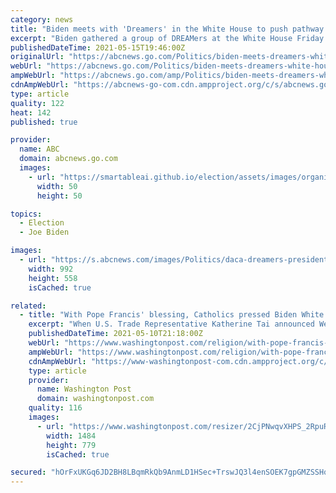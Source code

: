 ```yaml
---
category: news
title: "Biden meets with 'Dreamers' in the White House to push pathway to citizenship"
excerpt: "Biden gathered a group of DREAMers at the White House Friday for a discussion on the future of the DACA program."
publishedDateTime: 2021-05-15T19:46:00Z
originalUrl: "https://abcnews.go.com/Politics/biden-meets-dreamers-white-house-push-pathway-citizenship/story?id=77701548"
webUrl: "https://abcnews.go.com/Politics/biden-meets-dreamers-white-house-push-pathway-citizenship/story?id=77701548"
ampWebUrl: "https://abcnews.go.com/amp/Politics/biden-meets-dreamers-white-house-push-pathway-citizenship/story?id=77701548"
cdnAmpWebUrl: "https://abcnews-go-com.cdn.ampproject.org/c/s/abcnews.go.com/amp/Politics/biden-meets-dreamers-white-house-push-pathway-citizenship/story?id=77701548"
type: article
quality: 122
heat: 142
published: true

provider:
  name: ABC
  domain: abcnews.go.com
  images:
    - url: "https://smartableai.github.io/election/assets/images/organizations/abcnews.go.com-50x50.jpg"
      width: 50
      height: 50

topics:
  - Election
  - Joe Biden

images:
  - url: "https://s.abcnews.com/images/Politics/daca-dreamers-president-joe-biden-01-gty-llr-210514_1621026754888_hpMain_16x9_992.jpg"
    width: 992
    height: 558
    isCached: true

related:
  - title: "With Pope Francis' blessing, Catholics pressed Biden White House to waive vaccine patents"
    excerpt: "When U.S. Trade Representative Katherine Tai announced Wednesday (May 5) that the White House would back efforts to suspend intellectual property rights for COVID-19 vaccines, it was a victory for Vatican officials and U."
    publishedDateTime: 2021-05-10T21:18:00Z
    webUrl: "https://www.washingtonpost.com/religion/with-pope-francis-blessing-catholics-pressed-biden-white-house-to-waive-vaccine-patents/2021/05/10/9b42159a-b1dd-11eb-bc96-fdf55de43bef_story.html"
    ampWebUrl: "https://www.washingtonpost.com/religion/with-pope-francis-blessing-catholics-pressed-biden-white-house-to-waive-vaccine-patents/2021/05/10/9b42159a-b1dd-11eb-bc96-fdf55de43bef_story.html?outputType=amp"
    cdnAmpWebUrl: "https://www-washingtonpost-com.cdn.ampproject.org/c/s/www.washingtonpost.com/religion/with-pope-francis-blessing-catholics-pressed-biden-white-house-to-waive-vaccine-patents/2021/05/10/9b42159a-b1dd-11eb-bc96-fdf55de43bef_story.html?outputType=amp"
    type: article
    provider:
      name: Washington Post
      domain: washingtonpost.com
    quality: 116
    images:
      - url: "https://www.washingtonpost.com/resizer/2CjPNwqvXHPS_2RpuRTKY-p3eVo=/1484x0/www.washingtonpost.com/pb/resources/img/twp-social-share.png"
        width: 1484
        height: 779
        isCached: true

secured: "hOrFxUKGq6JD2BH8LBqmRkQb9AnmLD1HSec+TrswJQ3l4enSOEK7gpGMZSSHqKkdceP0q2SbnauSr7R+kfT8Ex12m85WQBRhKbQsOc8fapTPKkwob8J7fcQ+x0mCSxZAp9wFxfVSZJS5kZoDq+JW0MtwjbbEf0wS2KSqPUCGtSasVS76D/qWn1dIhBbECBv6F/Ue8X55tAG+HncNTZ0xE2G50M4/WXP6RzQOW/5pWXyOPA14w4AHEtlWrKOkIM5uhQE6+C4vbf7DZ0Vm9y6wveczcyGqsQBDCna+H3dn1iaxbCmlMu1y+q5kqll9RECy4jen5taICLg31cR2oqDIIsJk45b6rUYbc9a2c5zUFl8=;DTyHqNYt7eUuNz66uRL6+w=="
---
```


